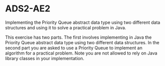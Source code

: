 # ADS2-AE2
Implementing the Priority Queue abstract data type using two different data structures and using it to solve a practical problem in Java.

This exercise has two parts. The first involves implementing in Java the Priority Queue abstract data type using two different data structures. In the second part you are asked to use a Priority Queue to implement an algorithm for a practical problem. Note you are not allowed to rely on Java library classes in your implementation.

